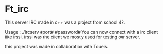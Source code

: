 # Ft_irc
This server IRC made in c++ was a project from school 42.


Usage : ./ircserv #port# #password#
You can now connect with a irc client like irssi.
Irssi was the client we mostly used for testing our server.

this project was made in collaboration with Toueis.
